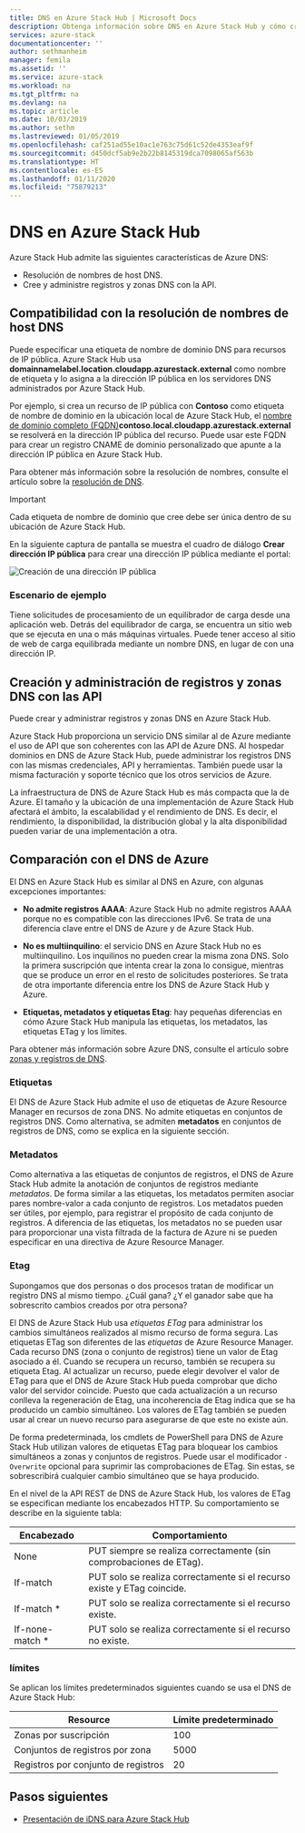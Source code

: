 ```yaml
---
title: DNS en Azure Stack Hub | Microsoft Docs
description: Obtenga información sobre DNS en Azure Stack Hub y cómo crear y administrar zonas DNS.
services: azure-stack
documentationcenter: ''
author: sethmanheim
manager: femila
ms.assetid: ''
ms.service: azure-stack
ms.workload: na
ms.tgt_pltfrm: na
ms.devlang: na
ms.topic: article
ms.date: 10/03/2019
ms.author: sethm
ms.lastreviewed: 01/05/2019
ms.openlocfilehash: caf251ad55e10ac1e763c75d61c52de4353eaf9f
ms.sourcegitcommit: d450dcf5ab9e2b22b8145319dca7098065af563b
ms.translationtype: HT
ms.contentlocale: es-ES
ms.lasthandoff: 01/11/2020
ms.locfileid: "75879213"
---
```

# <a name="use-dns-in-azure-stack-hub"></a>DNS en Azure Stack Hub

Azure Stack Hub admite las siguientes características de Azure DNS:

* Resolución de nombres de host DNS.
* Cree y administre registros y zonas DNS con la API.

## <a name="support-for-dns-hostname-resolution"></a>Compatibilidad con la resolución de nombres de host DNS

Puede especificar una etiqueta de nombre de dominio DNS para recursos de IP pública. Azure Stack Hub usa **domainnamelabel.location.cloudapp.azurestack.external** como nombre de etiqueta y lo asigna a la dirección IP pública en los servidores DNS administrados por Azure Stack Hub.

Por ejemplo, si crea un recurso de IP pública con **Contoso** como etiqueta de nombre de dominio en la ubicación local de Azure Stack Hub, el [nombre de dominio completo (FQDN)](https://en.wikipedia.org/wiki/Fully_qualified_domain_name)**contoso.local.cloudapp.azurestack.external** se resolverá en la dirección IP pública del recurso. Puede usar este FQDN para crear un registro CNAME de dominio personalizado que apunte a la dirección IP pública en Azure Stack Hub.

Para obtener más información sobre la resolución de nombres, consulte el artículo sobre la [resolución de DNS](/azure/dns/dns-for-azure-services?toc=%2fazure%2fvirtual-machines%2fwindows%2ftoc.json).

> [!IMPORTANT]
> Cada etiqueta de nombre de dominio que cree debe ser única dentro de su ubicación de Azure Stack Hub.

En la siguiente captura de pantalla se muestra el cuadro de diálogo **Crear dirección IP pública** para crear una dirección IP pública mediante el portal:

![Creación de una dirección IP pública](media/azure-stack-dns/image01.png)

### <a name="example-scenario"></a>Escenario de ejemplo

Tiene solicitudes de procesamiento de un equilibrador de carga desde una aplicación web. Detrás del equilibrador de carga, se encuentra un sitio web que se ejecuta en una o más máquinas virtuales. Puede tener acceso al sitio de web de carga equilibrada mediante un nombre DNS, en lugar de con una dirección IP.

## <a name="create-and-manage-dns-zones-and-records-using-the-apis"></a>Creación y administración de registros y zonas DNS con las API

Puede crear y administrar registros y zonas DNS en Azure Stack Hub.

Azure Stack Hub proporciona un servicio DNS similar al de Azure mediante el uso de API que son coherentes con las API de Azure DNS.  Al hospedar dominios en DNS de Azure Stack Hub, puede administrar los registros DNS con las mismas credenciales, API y herramientas. También puede usar la misma facturación y soporte técnico que los otros servicios de Azure.

La infraestructura de DNS de Azure Stack Hub es más compacta que la de Azure. El tamaño y la ubicación de una implementación de Azure Stack Hub afectará el ámbito, la escalabilidad y el rendimiento de DNS. Es decir, el rendimiento, la disponibilidad, la distribución global y la alta disponibilidad pueden variar de una implementación a otra.

## <a name="comparison-with-azure-dns"></a>Comparación con el DNS de Azure

El DNS en Azure Stack Hub es similar al DNS en Azure, con algunas excepciones importantes:

* **No admite registros AAAA**: Azure Stack Hub no admite registros AAAA porque no es compatible con las direcciones IPv6. Se trata de una diferencia clave entre el DNS de Azure y de Azure Stack Hub.

* **No es multiinquilino**: el servicio DNS en Azure Stack Hub no es multiinquilino. Los inquilinos no pueden crear la misma zona DNS. Solo la primera suscripción que intenta crear la zona lo consigue, mientras que se produce un error en el resto de solicitudes posteriores. Se trata de otra importante diferencia entre los DNS de Azure Stack Hub y Azure.

* **Etiquetas, metadatos y etiquetas Etag**: hay pequeñas diferencias en cómo Azure Stack Hub manipula las etiquetas, los metadatos, las etiquetas ETag y los límites.

Para obtener más información sobre Azure DNS, consulte el artículo sobre [zonas y registros de DNS](/azure/dns/dns-zones-records).

### <a name="tags"></a>Etiquetas

El DNS de Azure Stack Hub admite el uso de etiquetas de Azure Resource Manager en recursos de zona DNS. No admite etiquetas en conjuntos de registros DNS. Como alternativa, se admiten **metadatos** en conjuntos de registros de DNS, como se explica en la siguiente sección.

### <a name="metadata"></a>Metadatos

Como alternativa a las etiquetas de conjuntos de registros, el DNS de Azure Stack Hub admite la anotación de conjuntos de registros mediante *metadatos*. De forma similar a las etiquetas, los metadatos permiten asociar pares nombre-valor a cada conjunto de registros. Los metadatos pueden ser útiles, por ejemplo, para registrar el propósito de cada conjunto de registros. A diferencia de las etiquetas, los metadatos no se pueden usar para proporcionar una vista filtrada de la factura de Azure ni se pueden especificar en una directiva de Azure Resource Manager.

### <a name="etags"></a>Etag

Supongamos que dos personas o dos procesos tratan de modificar un registro DNS al mismo tiempo. ¿Cuál gana? ¿Y el ganador sabe que ha sobrescrito cambios creados por otra persona?

El DNS de Azure Stack Hub usa *etiquetas ETag* para administrar los cambios simultáneos realizados al mismo recurso de forma segura. Las etiquetas ETag son diferentes de las *etiquetas* de Azure Resource Manager. Cada recurso DNS (zona o conjunto de registros) tiene un valor de Etag asociado a él. Cuando se recupera un recurso, también se recupera su etiqueta Etag. Al actualizar un recurso, puede elegir devolver el valor de ETag para que el DNS de Azure Stack Hub pueda comprobar que dicho valor del servidor coincide. Puesto que cada actualización a un recurso conlleva la regeneración de Etag, una incoherencia de Etag indica que se ha producido un cambio simultáneo. Los valores de ETag también se pueden usar al crear un nuevo recurso para asegurarse de que este no existe aún.

De forma predeterminada, los cmdlets de PowerShell para DNS de Azure Stack Hub utilizan valores de etiquetas ETag para bloquear los cambios simultáneos a zonas y conjuntos de registros. Puede usar el modificador `-Overwrite` opcional para suprimir las comprobaciones de ETag. Sin estas, se sobrescribirá cualquier cambio simultáneo que se haya producido.

En el nivel de la API REST de DNS de Azure Stack Hub, los valores de ETag se especifican mediante los encabezados HTTP. Su comportamiento se describe en la siguiente tabla:

| Encabezado | Comportamiento|
|--------|---------|
| None   | PUT siempre se realiza correctamente (sin comprobaciones de ETag).|
| If-match| PUT solo se realiza correctamente si el recurso existe y ETag coincide.|
| If-match *| PUT solo se realiza correctamente si el recurso existe.|
| If-none-match *| PUT solo se realiza correctamente si el recurso no existe.|

### <a name="limits"></a>límites

Se aplican los límites predeterminados siguientes cuando se usa el DNS de Azure Stack Hub:

| Resource| Límite predeterminado|
|---------|--------------|
| Zonas por suscripción| 100|
| Conjuntos de registros por zona| 5000|
| Registros por conjunto de registros| 20|

## <a name="next-steps"></a>Pasos siguientes

* [Presentación de iDNS para Azure Stack Hub](azure-stack-understanding-dns.md)
